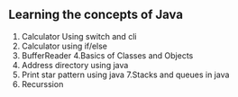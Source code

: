 ## Learning the concepts of Java

1. Calculator Using switch and cli
2. Calculator using if/else
3. BufferReader
4.Basics of Classes and Objects
5. Address directory using java
6. Print star pattern using java
7.Stacks and queues in java
8. Recurssion
